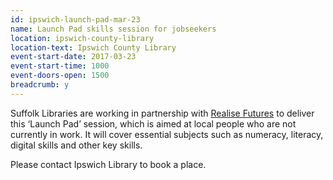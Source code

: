 ```yaml
---
id: ipswich-launch-pad-mar-23
name: Launch Pad skills session for jobseekers
location: ipswich-county-library
location-text: Ipswich County Library
event-start-date: 2017-03-23
event-start-time: 1000
event-doors-open: 1500
breadcrumb: y
---
```


Suffolk Libraries are working in partnership with [Realise Futures](http://www.realisefutures.org) to deliver this ‘Launch Pad’ session, which is aimed at local people who are not currently in work. It will cover essential subjects such as numeracy, literacy, digital skills and other key skills.

Please contact Ipswich Library to book a place.
